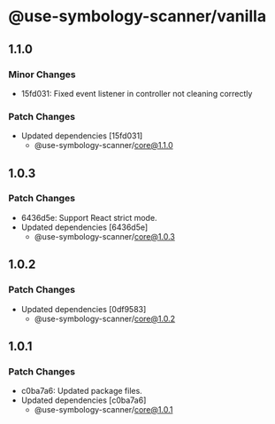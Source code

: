 # @use-symbology-scanner/vanilla

## 1.1.0

### Minor Changes

- 15fd031: Fixed event listener in controller not cleaning correctly

### Patch Changes

- Updated dependencies [15fd031]
  - @use-symbology-scanner/core@1.1.0

## 1.0.3

### Patch Changes

- 6436d5e: Support React strict mode.
- Updated dependencies [6436d5e]
  - @use-symbology-scanner/core@1.0.3

## 1.0.2

### Patch Changes

- Updated dependencies [0df9583]
  - @use-symbology-scanner/core@1.0.2

## 1.0.1

### Patch Changes

- c0ba7a6: Updated package files.
- Updated dependencies [c0ba7a6]
  - @use-symbology-scanner/core@1.0.1
